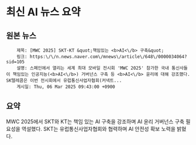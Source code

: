 # 최신 AI 뉴스 요약

## 원본 뉴스
		제목: [MWC 2025] SKT·KT &quot;책임있는 <b>AI<\/b> 구축&quot;
		링크: https:\/\/n.news.naver.com\/mnews\/article\/648\/0000034064?sid=105
		설명: 스페인에서 열리는 세계 최대 모바일 전시회 'MWC 2025' 참가한 국내 통신사들이 책임있는 인공지능(<b>AI<\/b>) 거버넌스 구축 등 <b>AI<\/b> 윤리에 대해 강조했다. SK텔레콤은 이번 전시회에서 유럽통신사업자협회(커넥트... 
		게시일: Thu, 06 Mar 2025 09:43:00 +0900


## 요약
MWC 2025에서 SKT와 KT는 책임 있는 AI 구축을 강조하며 AI 윤리 거버넌스 구축 필요성을 역설했다. SKT는 유럽통신사업자협회와 협력하며 AI 안전성 확보 노력을 밝혔다.
